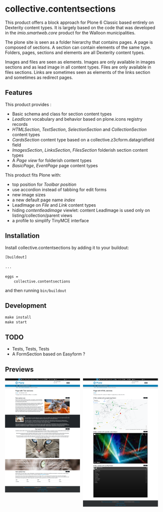 collective.contentsections
==========================

This product offers a block approach for Plone 6 Classic based entirely on Dexterity content types.
It is largely based on the code that was developed in the *imio.smartweb.core* product for the Walloon municipalities.

The plone site is seen as a folder hierarchy that contains pages. A page is composed of sections.
A section can contain elements of the same type. Folders, pages, sections and elements are all Dexterity content types.

Images and files are seen as elements. Images are only available in images sections and as lead image in all content types.
Files are only available in files sections.
Links are sometimes seen as elements of the links section and sometimes as redirect pages.

Features
--------

This product provides :

- Basic schema and class for section content types
- *LeadIcon* vocabulary and behavior based on plone.icons registry records
- *HTMLSection*, *TextSection*, *SelectionSection* and *CollectionSection* content types
- *CardsSection* content type based on a collective.z3cform.datagridfield field
- *ImagesSection*, *LinksSection*, *FilesSection* folderish section content types
- A *Page view* for folderish content types
- *BasicPage*, *EventPage* page content types

This product fits Plone with:

- top position for *Toolbar position*
- use accordion instead of tabbing for edit forms
- new image sizes
- a new default page name *index*
- LeadImage on *File* and *Link* content types
- hiding *contentleadimage* viewlet: content LeadImage is used only on listing/collection/parent views
- a profile to simplify TinyMCE interface

Installation
------------

Install collective.contentsections by adding it to your buildout:

    [buildout]

    ...

    eggs =
        collective.contentsections


and then running ``bin/buildout``

Development
-----------


    make install
    make start

TODO
----

- Tests, Tests, Tests
- A FormSection based on Easyform ?

Previews
--------

<div style="display: grid; grid-template-columns: repeat(2, 1fr);grid-gap: 10px;">
  <img  alt="Preview one"  src="./docs/images/preview1.png" />
  <img  alt="Preview two"  src="./docs/images/preview2.png" />
</div>

